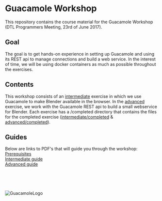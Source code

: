 # Guacamole Workshop
This repository contains the course material for the Guacamole Workshop (DTL Programmers Meeting, 23rd of June 2017).

## Goal
The goal is to get hands-on experience in setting up Guacamole and using its REST api to manage connections and build a web service. In the interest of time, we will be using docker containers as much as possible throughout the exercises. 

## Contents
This workshop consists of an [intermediate](/intermediate) exercise in which we use Guacamole to make Blender available in the browser. In the [advanced](/advanced) exercise, we work with the Guacamole REST api to build a small webservice for Blender. Each exercise has a /completed directory that contains the files for the completed exercise ([intermediate/completed](/intermediate/completed/) & [advanced/completed](/advanced/completed/)). 

## Guides
Below are links to PDF's that will guide you through the workshop:  
[Prerequisites](/prerequisites/exercise.md)  
[Intermediate guide](/intermediate/exercise.md)    
[Advanced guide](/advanced/exercise.md)

<br/>
<br/>
<br/>

![GuacamoleLogo](https://techtastico.com/files/2010/07/Guacamole.jpg "Guacamole logo")
